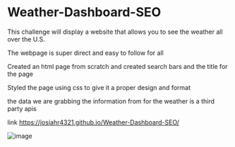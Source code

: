 # Weather-Dashboard-SEO

This challenge will display a website that allows you to see the weather all over the U.S.

The webpage is super direct and easy to follow for all

Created an html page from scratch and created search bars and the title for the page

Styled the page using css to give it a proper design and format

the data we are grabbing the information from for the weather is a third party apis

link
https://josiahr4321.github.io/Weather-Dashboard-SEO/



![image](https://github.com/Josiahr4321/Weather-Dashboard-SEO/assets/125624166/40a010b8-8ca2-468b-9ff6-ffa2bef08dac)

